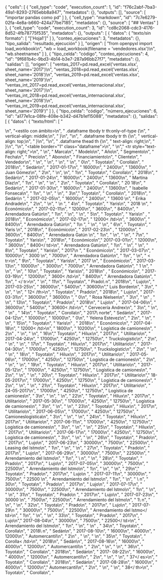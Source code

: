 { "cells": [ { "cell_type": "code", "execution_count": 1, "id": "f76c2abf-7ba3-49a1-8293-2765ebb8a947", "metadatos": {}, "outputs": [], "source": [ "importar pandas como pd" ] }, { "cell_type": "markdown", "id": "7c7e6279-02fa-4e8a-b660-424a77be7185", "metadatos": {}, "source": [ "## Ventas" ] }, { "cell_type": "code", "execution_count": 3, "id": "cd8c2068-cdc3-4176-8d52-4fb78775f535", "metadatos": {}, "outputs": [ { "datos": { "texto/sin formato": [ "['Hoja1']" ] }, "conteo_ejecuciones": 3, "metadatos": {}, "tipo_salida": "resultado_ejecución" } ], "origen": [ "from openpyxl import load_workbook\n", "wb = load_workbook(filename = 'vendedores.xlsx')\n", "wb.sheetnames" ] }, { "tipo_celda": "código", "conteo_ejecuciones": 4, "id": "9f681b4c-9bd3-4b14-b3e7-287a96bb27f7", "metadatos": {}, "salidas": [], "origen": [ "ventas_2017=pd.read_excel('ventas.xlsx', sheet_name='2017')\n", "ventas_2018=pd.read_excel('ventas.xlsx', sheet_name='2018')\n", "ventas_2019=pd.read_excel('ventas.xlsx', sheet_name='2019')\n", "ventas_int_2017=pd.read_excel('ventas_internacional.xlsx', sheet_name='2017')\n", "ventas_int_2018=pd.read_excel('ventas_internacional.xlsx', sheet_name='2018')\n", "ventas_int_2019=pd.read_excel('ventas_internacional.xlsx', sheet_name='2019')" ] }, { "tipo_celda": "código", "número_ejecuciones": 6, "id": "a177e1ca-08fe-408e-b342-d47b1ef15088", "metadatos": {}, "salidas": [ { "datos": { "texto/html": [ "<div>\n", "<estilo con ámbito>\n", " .dataframe tbody tr th:only-of-type {\n", " vertical-align: middle;\n", " }\n", "\n", " .dataframe tbody tr th {\n", " vertical-align: top;\n", " }\n", "\n", " .dataframe thead th {\n", " text-align: right;\n", " }\n", "</style>\n", "<table border=\"1\" class=\"dataframe\">\n", " <thead>\n"," <tr style=\"text-align: right;\">\n", " <th></th>\n", " <th>Marca</th>\n", " <th>Modelo</th>\n", " <th>Año</th>\n", " <th>Segmento</th>\n", " <th>Fecha</th>\n", " <th>Precio</th>\n", " <th>Abono</th>\n", " <th>Financiamiento</th>\n", " <th>Cliente</th>\n", " <th>Vendedor</th>\n", " </tr>\n", " </thead>\n", " <tbody>\n", " <tr>\n", " <th>0</th>\n", " <td>Toyota</td>\n", " <td>Corolla</td>\n", " <td>2018</td>\n", " <td>Sedán</td>\n", " <td>2017-01-17</td>\n", " <td>16000</td>\n", " <td>2400</td>\n", " <td>13600</td>\n", " <td>Juan Gómez</td>\n", " <td>2</td>\n", " </tr>\n", <tr>\n", " <th>1</th>\n", " <td>Toyota</td>\n", " <td>Corolla</td>\n", " <td>2018</td>\n", " <td>Sedán</td>\n", " <td>2017-01-24</td>\n", " <td>16000</td>\n", " <td>2400</td>\n", " <td>13600</td>\n", " <td>Martina Díaz</td>\n", " <td>1</td>\n", " </tr>\n", " <tr>\n", " <th>2</th>\n", " <td>Toyota</td>\n", " <td>Corolla</td>\n", " <td>20 18</td>\n", " <td>Sedán</td>\n", " <td>2017-01-30</td>\n", " <td>16000</td>\n", " <td>2400</td>\n", " <td>13600</td>\n", " <td>Isabelle Fonseca</td>\n", " <td>1</td>\n", " </tr>\n", " <tr>\n", " <th>3</th>\n"," <td>Toyota</td>\n", " <td>Corolla</td>\n", " <td>2018</td>\n", " <td>Sedán</td>\n ", " <td>2017-02-05</td>\n", " <td>16000</td>\n", " <td>2400</td>\n", " <td>13600 </td>\n", " <td>Erika Andrade</td>\n", " <td>2</td>\n", " </tr>\n", " <tr>\n ", " <th>4</th>\n", " <td>Toyota</td>\n", " <td>Yaris</td>\n", " <td>2018</td> \n", " <td>Económico</td>\n", " <td>2017-02-11</td>\n", " <td>12000</td>\n", " <td>3600</td >\n", " <td>8400</td>\n", " <td>Arrendadora Gatún</td>\n", " <td>1</td>\n", " </tr> \n", " <tr>\n", " <th>5</th>\n", " <td>Toyota</td>\n", " <td>Yaris</td>\n" , " <td>2018</td>\n", " <td>Económico</td>\n", " <td>2017-02-17</td>\n", " <td>12000< /td>\n", " <td>3600</td>\n", " <td>8400</td>\n", " <td>Arrendadora Gatún</td>\n", " <td>1</td>\n ", " </tr>\n", " <tr>\n", " <th>6</th>\n", " <td>Toyota</td>\n", " <td>Yaris </td>\n", " <td>2018</td>\n", " <td>Económico</td>\n", " <td>2017-02-23</td>\n" , " <td>12000</td>\n", " <td>3600</td>\n", " <td>8400</td>\n", " <td>Arrendadora Gatún</td> \n", " <td>1</td>\n", " </tr>\n", " <tr>\n", " <th>7</th>\n", " <td>Toyota</td >\n", " <td>Yaris</td>\n", " <td>2018</td>\n", " <td>Económico</td>\n"," <td>2017-03-01</td>\n", " <td>12000</td>\n", " <td>3600</td>\n", " <td>8400</ td>\n", " <td>Arrendadora Gatún</td>\n", " <td>1</td>\n", " </tr>\n", " <tr>\n", " <th>8</th>\n", " <td>Toyota</td>\n", " <td>Yaris</td>\n", " <td>2017</td>\n ", " <td>Económico</td>\n", " <td>2017-03-07</td>\n", " <td>10000</td>\n", " <td>3000 </td>\n", " <td>7000</td>\n", " <td>Arrendadora Gatún</td>\n", " <td>1</td>\n", " </tr>\n", " < tr>\n", " <th>9</th>\n", " <td>Toyota</td>\n", " <td>Yaris</td>\n", " <td>2017 </td>\n", " <td>Económico</td>\n", " <td>2017-03-13</td>\n", " <td>10000</td>\n" , " <td>3000</td>\n", " <td>7000</td>\n", " <td>Arrendadora Gatún</td>\n", " <td>1</td> \n", " </tr>\n", " <tr>\n", " <th>10</th>\n", " <td>Toyota</td>\n", " <td>Yaris</td>\n", " <td>2018</td>\n" , " <td>Económico</td>\n", " <td>2017-03-19</td>\n", " <td>12000</td>\n", " <td>3600< /td>\n", " <td>8400</td>\n", " <td>Arrendadora Gatún</td>\n", " <td>1</td>\n", " </ tr>\n", " <tr>\n", " <th>11</th>\n", " <td>Toyota</td>\n", " <td>Prado</td>\ n", " <td>2018</td>\n", " <td>Lujo</td>\n", " <td>2017-03-25</td>\n", " <td>36000</td>\n", " <td>5400</td >\n", " <td>30600</td>\n"," <td>Luis Borden</td>\n", " <td>3</td>\n", " </tr>\n", " <tr>\n", " <th>12< /th>\n", " <td>Toyota</td>\n", " <td>Prado</td>\n", " <td>2018</td>\n", " <td> Lujo</td>\n", " <td>2017-03-31</td>\n", " <td>36000</td>\n", " <td>36000</td>\n ", " <td>0</td>\n", " <td>Rosa Nielsen</td>\n", " <td>3</td>\n", " </tr>\n" , " <tr>\n", " <th>13</th>\n", " <td>Toyota</td>\n", " <td>Prado</td>\n", " <td>2018</td>\n", " <td>Lujo</td>\n" , " <td>2017-04-06</td>\n", " <td>36000</td>\n", " <td>5400</td>\n", " <td>30600< /td>\n", " <td>Cervecería Andrex</td>\n", " <td>3</td>\n", " </tr>\n", " <tr>\n" , " <th>14</th>\n", " <td>Toyota</td>\n", " <td>Corolla</td>\n", " <td>2017</td>\ norte", " <td>Sedán</td>\n", " <td>2017-04-12</td>\n", " <td>10000</td>\n", " <td>10000</td >\n", " <td>0</td>\n", " <td>Yelena Estevez</td>\n", " <td>2</td>\n", " </tr> \n", " <tr>\n", " <th>15</th>\n", " <td>Toyota</td>\n", " <td>Yaris</td>\n" , " <td>2018</td>\n", " <td>Económico</td>\n", " <td>2017-04-18</td>\n", " <td>12000< /td>\n", " <td>1800</td>\n", " <td>10200</td>\n", " <td>Logística de camiones</td>\n", " <td>2</td>\n" , " </tr>\n", " <tr>\n", " <th>16</th>\n"," <td>Toyota</td>\n", " <td>Hilux</td>\n", " <td>2017</td>\n", " <td>Utilitario</td>\n", " <td>2017-04-24</td>\n", " <td>17000</td>\n", " <td>4250</td>\n", " <td>12750</td>\n", " <td>Truckslogistic</td>\n", " <td>2</td>\n", " </tr>\n", " <tr>\n", " <th>17</th>\n", " <td>Toyota</td>\n", " <td>Hilux</td>\n", " <td>2017</td>\n", " <td>Utilitario</td>\n", " <td>2017-04-30</td>\n", " <td>17000</td>\n", " <td>4250</td>\n", " <td>12750</td>\n", " <td>Truckslogistic</td>\n", " <td>2</td>\n", " </tr>\n", " <tr>\n", " <th>18</th>\n", " <td>Toyota</td>\n", " <td>Hilux</td>\n", " <td>2017</td>\n", " <td>Utilitario</td>\n", " <td>2017-05-06</td>\n", " <td>17000</td>\n", " <td>4250</td>\n", " <td>12750</td>\n", " <td>Logística de camiones</td>\n", " <td>2</td>\n", " </tr>\n", " <tr>\n", " <th>19</th>\n", " <td>Toyota</td>\n", " <td>Hilux</td>\n", " <td>2017</td>\n", " <td>Utilitario</td>\n", " <td>2017-05-12</td>\n", " <td>17000</td>\n", " <td>4250</td>\n", " <td>12750</td>\n", " <td>Logística de camiones</td>\n", " <td>2</td>\n", " </tr>\n", " <tr>\n", " <th>20</th>\n", " <td>Toyota</td>\n", " <td>Hilux</td>\n", " <td>2017</td>\n", " <td>Utilitario</td>\n"," <td>18-05-2017</td>\n", " <td>17000</td>\n", " <td>4250</td>\n", " <td>12750</td>\n", " <td>Logística de camiones</td>\n", " <td>2</td>\n", " </tr>\n", " <tr>\n", " <th>21</th>\n", " <td>Toyota</td>\n", " <td>Hilux</td>\n", " <td>2017</td>\n", " <td>Utilitario</td>\n", " <td>24-05-2017</td>\n", " <td>17000</td>\n", " <td>4250</td>\n", " <td>12750</td>\n", " <td>Logística de camiones</td>\n", " <td>3</td>\n", " </tr>\n", " <tr>\n", " <th>22</th>\n", " <td>Toyota</td>\n", " <td>Hilux</td>\n", " <td>2017</td>\n", " <td>Utilitario</td>\n", " <td>2017-05-30</td>\n", " <td>17000</td>\n", " <td>4250</td>\n", " <td>12750</td>\n", " <td>Logística de camiones</td>\n", " <td>3</td>\n", " </tr>\n", " <tr>\n", " <th>23</th>\n", " <td>Toyota</td>\n", " <td>Hilux</td>\n", " <td>2017</td>\n", " <td>Utilitario</td>\n", " <td>2017-06-05</td>\n", " <td>17000</td>\n", " <td>4250</td>\n", " <td>12750</td>\n", " <td>Camioneslogística</td>\n", " <td>3</td>\n", " </tr>\n", " <tr>\n", " <th>24</th>\n", " <td>Toyota</td>\n", " <td>Hilux</td>\n", " <td>2017</td>\n", " <td>Utilitario</td>\n", " <td>2017-06-11</td>\n", " <td>17000</td>\n", " <td>4250</td>\n", " <td>12750</td>\n"," <td>Logística de camiones</td>\n", " <td>3</td>\n", " </tr>\n", " <tr>\n", " <th>25</th>\n", " <td>Toyota</td>\n", " <td>Hilux</td>\n", " <td>2017</td>\n", " <td>Utilitario</td>\n", " <td>2017-06-17</td>\n", " <td>17000</td>\n", " <td>4250</td>\n", " <td>12750</td>\n", " <td>Logística de camiones</td>\n", " <td>3</td>\n", " </tr>\n", " <tr>\n", " <th>26</th>\n", " <td>Toyota</td>\n", " <td>Prado</td>\n", " <td>2017</td>\n", " <td>Lujo</td>\n", " <td>2017-06-23</td>\n", " <td>30000</td>\n", " <td>7500</td>\n", " <td>22500</td>\n", " <td>Leasing del Istmo</td>\n", " <td>1</td>\n", " </tr>\n", " <tr>\n", " <th>27</th>\n", " <td>Toyota</td>\n", " <td>Prado</td>\n", " <td>2017</td>\n", " <td>Lujo</td>\n", " <td>2017-06-29</td>\n", " <td>30000</td>\n", " <td>7500</td>\n", " <td>22500</td>\n", " <td>Arrendamiento del Istmo</td>\n", " <td>1</td>\n", " </tr>\ n", " <tr>\n", " <th>28</th>\n", " <td>Toyota</td>\n", " <td>Prado</td>\n", " <td>2017</td>\n", " <td>Lujo</td>\n", " <td>2017-07-05</td>\n", " <td>30000</td>\n", " <td>7500</td>\n", " <td>22500</td>\n", " <td>Arrendamiento del Istmo</td>\n", " <td>1</td>\n", " </tr>\n", " <tr>\n", " <th>29</th>\n"," <td>Toyota</td>\n", " <td>Prado</td>\n", " <td>2017</td>\n", " <td>Lujo</td>\n ", " <td>2017-07-11</td>\n", " <td>30000</td>\n", " <td>7500</td>\n", " <td>22500 </td>\n", " <td>Arrendamiento del Istmo</td>\n", " <td>1</td>\n", " </tr>\n", " <tr>\ n", " <th>30</th>\n", " <td>Toyota</td>\n", " <td>Prado</td>\n", " <td>2017</td >\n", " <td>Lujo</td>\n", " <td>2017-07-17</td>\n", " <td>30000</td>\n", " <td>7500</td >\n", " <td>22500</td>\n", " <td>Arrendamiento del Istmo</td>\n", " <td>1</td>\n", " </tr >\n", " <tr>\n", " <th>31</th>\n", " <td>Toyota</td>\n", " <td>Prado</td>\n ", " <td>2017</td>\n", " <td>Lujo</td>\n", " <td>2017-07-23</td>\n", " <td>30000 </td>\n", " <td>7500</td>\n", " <td>22500</td>\n", " <td>Arrendamiento del Istmo</td>\n", " <td>1</td>\ n", " </tr>\n", " <tr>\n", " <th>32</th>\n", " <td>Toyota</td>\n", " <td> Prado</td>\n", " <td>2017</td>\n", " <td>Lujo</td>\n", " <td>2017-07-29</td>\n ", " <td>30000</td>\n", " <td>7500</td>\n", " <td>22500</td>\n", " <td>Arrendamiento del Istmo</ td>\n", " <td>1</td>\n", " </tr>\n", " <tr>\n", " <th>33</th>\n", " <td>Toyota</td >\n", " <td>Prado</td>\n", " <td>2017</td>\n", " <td>Lujo</td>\n"," <td>2017-08-04</td>\n", " <td>30000</td>\n", " <td>7500</td>\n", " <td>22500</ td>\n", " <td>Arrendamiento del Istmo</td>\n", " <td>1</td>\n", " </tr>\n", " <tr>\n" , " <th>34</th>\n", " <td>Toyota</td>\n", " <td>Corolla</td>\n", " <td>2018</td>\ n", " <td>Sedán</td>\n", " <td>2017-08-10</td>\n", " <td>16000</td>\n", " <td>4000</td>\n", " <td>12000</td>\n", " <td>Automercantil</td>\n", " <td>2</td>\n" , " </tr>\n", " <tr>\n", " <th>35</th>\n", " <td>Toyota</td>\n", " <td>Corolla< /td>\n", " <td>2018</td>\n", " <td>Sedán</td>\n", " <td>2017-08-16</td>\n", " <td>16000</td>\n", " <td>4000</td>\n", " <td>12000</td>\n", " <td>Automercantil</td>\n ", " <td>2</td>\n", " </tr>\n", " <tr>\n", " <th>36</th>\n", " <td>Toyota</td >\n", " <td>Corolla</td>\n", " <td>2018</td>\n", " <td>Sedán</td>\n", " <td>2017- 08-22</td>\n", " <td>16000</td>\n", " <td>4000</td>\n", " <td>12000</td>\n", " <td>Automercantil</td>\n", " <td>2</td>\n", " </tr>\n", " <tr>\n", " <th>37</ es>\n", " <td>Toyota</td>\n", " <td>Corolla</td>\n", " <td>2018</td>\n", " <td>Sedán</td>\n", " <td>2017-08-28</td >\n", " <td>16000</td>\n", " <td>4000</td>\n", " <td>12000</td>\n"," <td>Automercantil</td>\n", " <td>2</td>\n", " </tr>\n", " <tr>\n", " <th>38</ th>\n", " <td>Toyota</td>\n", " <td>Corolla</td>\n", "
